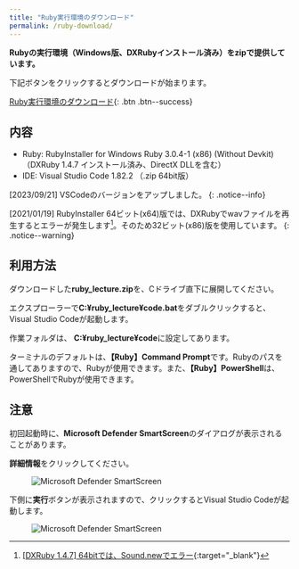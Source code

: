 ```yaml
---
title: "Ruby実行環境のダウンロード"
permalink: /ruby-download/
---
```

**Rubyの実行環境（Windows版、DXRubyインストール済み）をzipで提供しています。**

下記ボタンをクリックするとダウンロードが始まります。

[<i class="fas fa-download"></i> Ruby実行環境のダウンロード](https://download.eastback.co.jp/ruby/ruby_lecture.zip){: .btn .btn--success}

## 内容
- Ruby: RubyInstaller for Windows Ruby 3.0.4-1 (x86) (Without Devkit) （DXRuby 1.4.7 インストール済み、DirectX DLLを含む）
- IDE: Visual Studio Code 1.82.2 （.zip 64bit版）

[2023/09/21] VSCodeのバージョンをアップしました。
{: .notice--info}

[2021/01/19] RubyInstaller 64ビット(x64)版では、DXRubyでwavファイルを再生するとエラーが発生します[^1]。そのため32ビット(x86)版を使用しています。
{: .notice--warning}

[^1]: [[DXRuby 1.4.7] 64bitでは、Sound.newでエラー](https://github.com/mirichi/dxruby/issues/4){:target="_blank"}

## 利用方法
ダウンロードした**ruby_lecture.zip**を、Cドライブ直下に展開してください。

エクスプローラーで**C:¥ruby_lecture¥code.bat**をダブルクリックすると、Visual Studio Codeが起動します。

作業フォルダは、 **C:¥ruby_lecture¥code**に設定してあります。

ターミナルのデフォルトは、**【Ruby】Command Prompt**です。Rubyのパスを通してありますので、Rubyが使用できます。また、**【Ruby】PowerShell**は、PowerShellでRubyが使用できます。

## 注意
初回起動時に、**Microsoft Defender SmartScreen**のダイアログが表示されることがあります。

**詳細情報**をクリックしてください。

<figure>
  <img src="{{ '/assets/images/ruby/download/dialog1.png' | relative_url }}" alt="Microsoft Defender SmartScreen">
</figure>

下側に**実行**ボタンが表示されますので、クリックするとVisual Studio Codeが起動します。

<figure>
  <img src="{{ '/assets/images/ruby/download/dialog2.png' | relative_url }}" alt="Microsoft Defender SmartScreen">
</figure>
